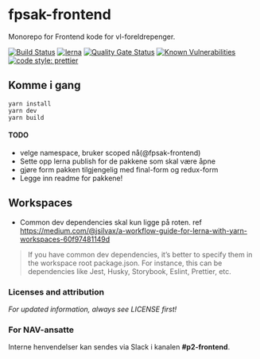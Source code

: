 # fpsak-frontend
Monorepo for Frontend kode for vl-foreldrepenger.

[![Build Status](https://travis-ci.org/navikt/fpsak-frontend.svg?branch=master)](https://travis-ci.org/navikt/fpsak-frontend)
[![lerna](https://img.shields.io/badge/maintained%20with-lerna-cc00ff.svg)](https://lernajs.io/)
[![Quality Gate Status](https://sonarcloud.io/api/project_badges/measure?project=navikt_fpsak-frontend&metric=alert_status)](https://sonarcloud.io/dashboard?id=navikt_fpsak-frontend)
[![Known Vulnerabilities](https://snyk.io/test/github/navikt/fpsak-frontend/badge.svg)](https://snyk.io/test/github/navikt/fpsak-frontend) 
[![code style: prettier](https://img.shields.io/badge/code_style-prettier-ff69b4.svg?style=flat-square)](https://github.com/prettier/prettier)

## Komme i gang
````
yarn install
yarn dev
yarn build
````

#### TODO

* velge namespace, bruker scoped nå(@fpsak-frontend)
* Sette opp lerna publish for de pakkene som skal være åpne
* gjøre form pakken tilgjengelig med final-form og redux-form
* Legge inn readme for pakkene!


## Workspaces
* Common dev dependencies skal kun ligge på roten. ref 
https://medium.com/@jsilvax/a-workflow-guide-for-lerna-with-yarn-workspaces-60f97481149d
>If you have common dev dependencies, it’s better to specify them in the workspace root package.json. 
>For instance, this can be dependencies like Jest, Husky, Storybook, Eslint, Prettier, etc.


### Licenses and attribution
*For updated information, always see LICENSE first!*

### For NAV-ansatte
Interne henvendelser kan sendes via Slack i kanalen **#p2-frontend**.
